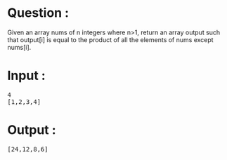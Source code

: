 # Question :
Given an array nums of n integers where n>1, return an array output such that output[i] is equal to the product of all the elements of nums except nums[i].

# Input :
<pre>
4
[1,2,3,4]
</pre>

# Output :
<pre>
[24,12,8,6]
</pre>
